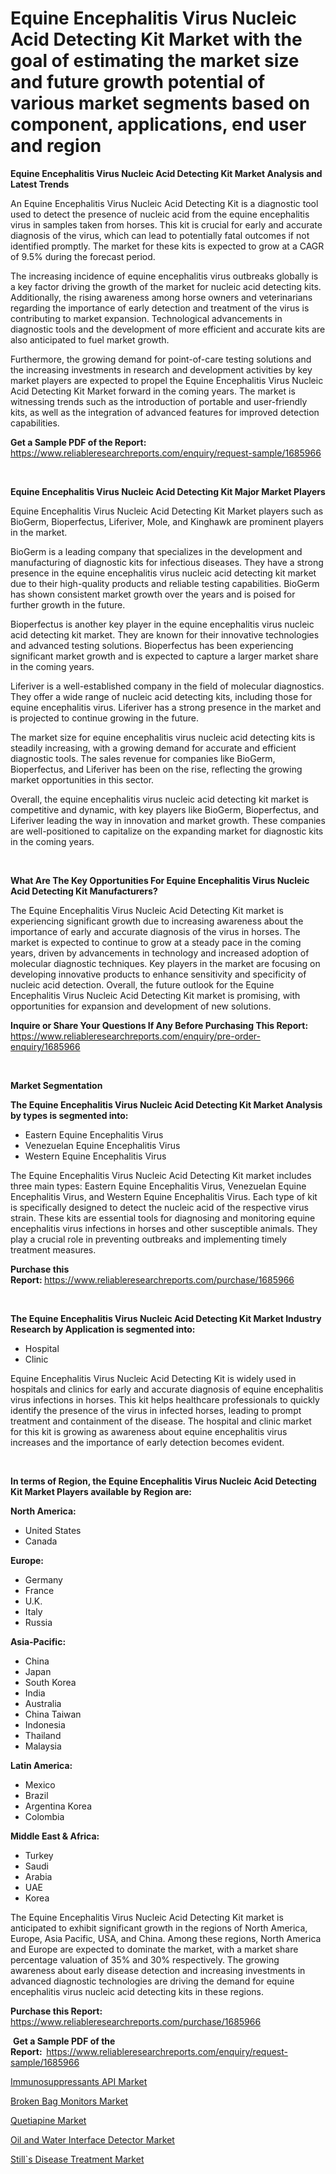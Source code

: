 <p><h1>Equine Encephalitis Virus Nucleic Acid Detecting Kit Market with the goal of estimating the market size and future growth potential of various market segments based on component, applications, end user and region</h1></p><p><strong>Equine Encephalitis Virus Nucleic Acid Detecting Kit Market Analysis and Latest Trends</strong></p>
<p><p>An Equine Encephalitis Virus Nucleic Acid Detecting Kit is a diagnostic tool used to detect the presence of nucleic acid from the equine encephalitis virus in samples taken from horses. This kit is crucial for early and accurate diagnosis of the virus, which can lead to potentially fatal outcomes if not identified promptly. The market for these kits is expected to grow at a CAGR of 9.5% during the forecast period.</p><p>The increasing incidence of equine encephalitis virus outbreaks globally is a key factor driving the growth of the market for nucleic acid detecting kits. Additionally, the rising awareness among horse owners and veterinarians regarding the importance of early detection and treatment of the virus is contributing to market expansion. Technological advancements in diagnostic tools and the development of more efficient and accurate kits are also anticipated to fuel market growth.</p><p>Furthermore, the growing demand for point-of-care testing solutions and the increasing investments in research and development activities by key market players are expected to propel the Equine Encephalitis Virus Nucleic Acid Detecting Kit Market forward in the coming years. The market is witnessing trends such as the introduction of portable and user-friendly kits, as well as the integration of advanced features for improved detection capabilities.</p></p>
<p><strong>Get a Sample PDF of the Report:&nbsp;</strong> <a href="https://www.reliableresearchreports.com/enquiry/request-sample/1685966">https://www.reliableresearchreports.com/enquiry/request-sample/1685966</a></p>
<p>&nbsp;</p>
<p><strong>Equine Encephalitis Virus Nucleic Acid Detecting Kit Major Market Players</strong></p>
<p><p>Equine Encephalitis Virus Nucleic Acid Detecting Kit Market players such as BioGerm, Bioperfectus, Liferiver, Mole, and Kinghawk are prominent players in the market. </p><p>BioGerm is a leading company that specializes in the development and manufacturing of diagnostic kits for infectious diseases. They have a strong presence in the equine encephalitis virus nucleic acid detecting kit market due to their high-quality products and reliable testing capabilities. BioGerm has shown consistent market growth over the years and is poised for further growth in the future.</p><p>Bioperfectus is another key player in the equine encephalitis virus nucleic acid detecting kit market. They are known for their innovative technologies and advanced testing solutions. Bioperfectus has been experiencing significant market growth and is expected to capture a larger market share in the coming years.</p><p>Liferiver is a well-established company in the field of molecular diagnostics. They offer a wide range of nucleic acid detecting kits, including those for equine encephalitis virus. Liferiver has a strong presence in the market and is projected to continue growing in the future.</p><p>The market size for equine encephalitis virus nucleic acid detecting kits is steadily increasing, with a growing demand for accurate and efficient diagnostic tools. The sales revenue for companies like BioGerm, Bioperfectus, and Liferiver has been on the rise, reflecting the growing market opportunities in this sector.</p><p>Overall, the equine encephalitis virus nucleic acid detecting kit market is competitive and dynamic, with key players like BioGerm, Bioperfectus, and Liferiver leading the way in innovation and market growth. These companies are well-positioned to capitalize on the expanding market for diagnostic kits in the coming years.</p></p>
<p>&nbsp;</p>
<p><strong>What Are The Key Opportunities For Equine Encephalitis Virus Nucleic Acid Detecting Kit Manufacturers?</strong></p>
<p><p>The Equine Encephalitis Virus Nucleic Acid Detecting Kit market is experiencing significant growth due to increasing awareness about the importance of early and accurate diagnosis of the virus in horses. The market is expected to continue to grow at a steady pace in the coming years, driven by advancements in technology and increased adoption of molecular diagnostic techniques. Key players in the market are focusing on developing innovative products to enhance sensitivity and specificity of nucleic acid detection. Overall, the future outlook for the Equine Encephalitis Virus Nucleic Acid Detecting Kit market is promising, with opportunities for expansion and development of new solutions.</p></p>
<p><strong>Inquire or Share Your Questions If Any Before Purchasing This Report:</strong> <a href="https://www.reliableresearchreports.com/enquiry/pre-order-enquiry/1685966">https://www.reliableresearchreports.com/enquiry/pre-order-enquiry/1685966</a></p>
<p>&nbsp;</p>
<p><strong>Market Segmentation</strong></p>
<p><strong>The Equine Encephalitis Virus Nucleic Acid Detecting Kit Market Analysis by types is segmented into:</strong></p>
<p><ul><li>Eastern Equine Encephalitis Virus</li><li>Venezuelan Equine Encephalitis Virus</li><li>Western Equine Encephalitis Virus</li></ul></p>
<p><p>The Equine Encephalitis Virus Nucleic Acid Detecting Kit market includes three main types: Eastern Equine Encephalitis Virus, Venezuelan Equine Encephalitis Virus, and Western Equine Encephalitis Virus. Each type of kit is specifically designed to detect the nucleic acid of the respective virus strain. These kits are essential tools for diagnosing and monitoring equine encephalitis virus infections in horses and other susceptible animals. They play a crucial role in preventing outbreaks and implementing timely treatment measures.</p></p>
<p><strong>Purchase this Report:&nbsp;</strong><a href="https://www.reliableresearchreports.com/purchase/1685966">https://www.reliableresearchreports.com/purchase/1685966</a></p>
<p>&nbsp;</p>
<p><strong>The Equine Encephalitis Virus Nucleic Acid Detecting Kit Market Industry Research by Application is segmented into:</strong></p>
<p><ul><li>Hospital</li><li>Clinic</li></ul></p>
<p><p>Equine Encephalitis Virus Nucleic Acid Detecting Kit is widely used in hospitals and clinics for early and accurate diagnosis of equine encephalitis virus infections in horses. This kit helps healthcare professionals to quickly identify the presence of the virus in infected horses, leading to prompt treatment and containment of the disease. The hospital and clinic market for this kit is growing as awareness about equine encephalitis virus increases and the importance of early detection becomes evident.</p></p>
<p>&nbsp;</p>
<p><strong>In terms of Region, the Equine Encephalitis Virus Nucleic Acid Detecting Kit Market Players available by Region are:</strong></p>
<p>
    <p> <strong> North America: </strong>
        <ul>
            <li>United States</li>
            <li>Canada</li>
        </ul>
        </p> 
    <p> <strong> Europe: </strong>
        <ul>
            <li>Germany</li>
            <li>France</li>
            <li>U.K.</li>
            <li>Italy</li>
            <li>Russia</li>
        </ul>
        </p> 
    <p> <strong> Asia-Pacific: </strong>
        <ul>
            <li>China</li>
            <li>Japan</li>
            <li>South Korea</li>
            <li>India</li>
            <li>Australia</li>
            <li>China Taiwan</li>
            <li>Indonesia</li>
            <li>Thailand</li>
            <li>Malaysia</li>
        </ul>
        </p> 
    <p> <strong> Latin America: </strong>
        <ul>
            <li>Mexico</li>
            <li>Brazil</li>
            <li>Argentina Korea</li>
            <li>Colombia</li>
        </ul>
        </p> 
    <p> <strong> Middle East & Africa: </strong>
        <ul>
            <li>Turkey</li>
            <li>Saudi</li>
            <li>Arabia</li>
            <li>UAE</li>
            <li>Korea</li>
        </ul>
    </p>
    </p>
<p><p>The Equine Encephalitis Virus Nucleic Acid Detecting Kit market is anticipated to exhibit significant growth in the regions of North America, Europe, Asia Pacific, USA, and China. Among these regions, North America and Europe are expected to dominate the market, with a market share percentage valuation of 35% and 30% respectively. The growing awareness about early disease detection and increasing investments in advanced diagnostic technologies are driving the demand for equine encephalitis virus nucleic acid detecting kits in these regions.</p></p>
<p><strong>Purchase this Report: </strong><a href="https://www.reliableresearchreports.com/purchase/1685966">https://www.reliableresearchreports.com/purchase/1685966</a></p>
<p>&nbsp;<strong>Get a Sample PDF of the Report:&nbsp;&nbsp;</strong><a href="https://www.reliableresearchreports.com/enquiry/request-sample/1685966">https://www.reliableresearchreports.com/enquiry/request-sample/1685966</a></p>
<p><strong></strong></p>
<p><p><a href="https://github.com/johnbach50/Market-Research-Report-List-2/blob/main/immunosuppressants-api-market.md">Immunosuppressants API Market</a></p><p><a href="https://issuu.com/reportprime-2/docs/broken-bag-monitors-market-size-2030.pptx">Broken Bag Monitors Market</a></p><p><a href="https://medium.com/@bradomar67436/quetiapine-market-outlook-industry-overview-and-forecast-2024-to-2031-2101ac313090">Quetiapine Market</a></p><p><a href="https://issuu.com/reportprime-2/docs/oil-and-water-interface-detector-market-size-2030.">Oil and Water Interface Detector Market</a></p><p><a href="https://github.com/lylyparadise/Market-Research-Report-List-2/blob/main/stills-disease-treatment-market.md">Still`s Disease Treatment Market</a></p></p>